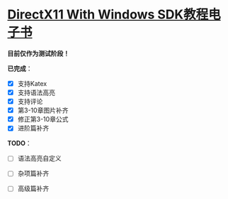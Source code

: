 # [DirectX11 With Windows SDK教程电子书](https://mkxjun.github.io/DirectX11-With-Windows-SDK-Book/)

**目前仅作为测试阶段！**

**已完成**：
- [x] 支持Katex
- [x] 支持语法高亮
- [x] 支持评论
- [x] 第3-10章图片补齐
- [x] 修正第3-10章公式
- [x] 进阶篇补齐

**TODO**：

- [ ] 语法高亮自定义 
- [ ] 杂项篇补齐
- [ ] 高级篇补齐

